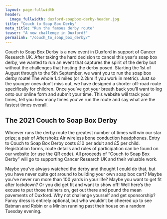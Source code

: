 ```yaml
---
layout: page-fullwidth
header:
  image_fullwidth: duxford-soapbox-derby-header.jpg
title: "Couch to Soap Box Derby"
meta_title: "Run the famous derby route"
teaser: "A new challenge in Duxford!"
permalink: "/couch_to_soap_box_derby/"
---
```


Couch to Soap Box Derby is a new event in Duxford in support of Cancer Research UK. After taking the hard decision to cancel this year’s soap box derby, we wanted to run an event that captures the spirit of the derby but without the challenges that hosting the derby posed. Starting the 1st of August through to the 5th September, we want you to run the soap box derby route! The whole 1.4 miles (or 2.2km if you work in metric). Just so the younger ones don’t miss out, we have designed a shorter off-road route specifically for children. Once you’ve got your breath back you’ll want to log onto our online form and submit your time. This website will track your times, tell you how many times you’ve run the route and say what are the fastest times overall.

## The 2021 Couch to Soap Box Derby
 
Whoever runs the derby route the greatest number of times will win our star prize; a pair of Aftershokz Air wireless bone conduction headphones. Entry to Couch to Soap Box Derby costs £10 per adult and £5 per child. Registration forms, route details and rules of participation can be found on our website (or use the QR code). All proceeds of “Couch to Soap Box Derby” will go to supporting Cancer Research UK and their valuable work. 
 
Maybe you’ve always watched the derby and thought I could do that, but you have never quite got around to building your own soap box cart? Maybe you’ve never run more than 100 yards in your life? Maybe you want to get fit after lockdown? Or you did get fit and want to show off! Well here’s the excuse to put those trainers on, get out there and pound the mean pavements of Duxford. Why not challenge yourself and get sponsorship? Fancy dress is entirely optional, but who wouldn’t be cheered up to see Batman and Robin or a Minion running past their house on a random Tuesday evening.


